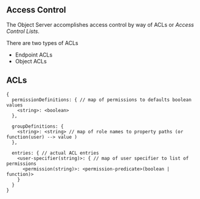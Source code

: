 Access Control
----------

The Object Server accomplishes access control by way of ACLs or _Access Control Lists_. 

There are two types of ACLs
* Endpoint ACLs
* Object ACLs

ACLs
----------

```node
{
  permissionDefinitions: { // map of permissions to defaults boolean values
    <string>: <boolean>
  },
  
  groupDefinitions: {
    <string>: <string> // map of role names to property paths (or function(user) --> value )
  },
  
  entries: { // actual ACL entries 
    <user-specifier(string)>: { // map of user specifier to list of permissions
      <permission(string)>: <permission-predicate>(boolean | function)>
    }
  }
}
```
